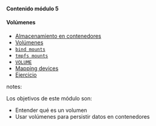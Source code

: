 #### Contenido módulo 5

#### Volúmenes

* [Almacenamiento en contenedores](#/storage-overview)
* [Volúmenes](#/volumes)
* [`bind mounts`](#/bind-mounts)
* [`tmpfs mounts`](#/tmpfs-mounts)
* [`VOLUME`](#/dockerfile-volume)
* [Mapping devices](/#mapping-devices)
* [Ejercicio](/#exercise)

notes:

Los objetivos de este módulo son:

* Entender qué es un volumen
* Usar volúmenes para persistir datos en contenedores